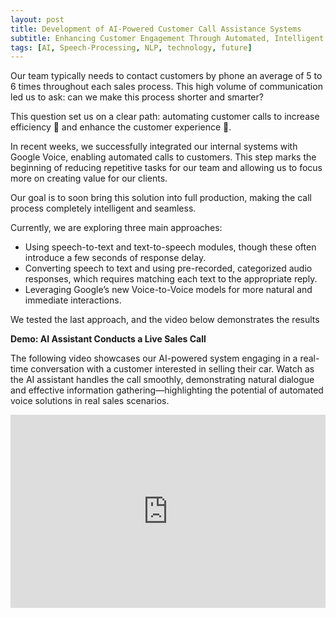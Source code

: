 ```yaml
---
layout: post
title: Development of AI-Powered Customer Call Assistance Systems
subtitle: Enhancing Customer Engagement Through Automated, Intelligent Voice Solutions
tags: [AI, Speech-Processing, NLP, technology, future]
---
```



Our team typically needs to contact customers by phone an average of 5 to 6 times throughout each sales process. This high volume of communication led us to ask: can we make this process shorter and smarter?

This question set us on a clear path: automating customer calls to increase efficiency 🚀 and enhance the customer experience 🌟.

In recent weeks, we successfully integrated our internal systems with Google Voice, enabling automated calls to customers. This step marks the beginning of reducing repetitive tasks for our team and allowing us to focus more on creating value for our clients.

Our goal is to soon bring this solution into full production, making the call process completely intelligent and seamless.

Currently, we are exploring three main approaches:

- Using speech-to-text and text-to-speech modules, though these often introduce a few seconds of response delay.
- Converting speech to text and using pre-recorded, categorized audio responses, which requires matching each text to the appropriate reply.
- Leveraging Google’s new Voice-to-Voice models for more natural and immediate interactions.

We tested the last approach, and the video below demonstrates the results

**Demo: AI Assistant Conducts a Live Sales Call**

The following video showcases our AI-powered system engaging in a real-time conversation with a customer interested in selling their car. Watch as the AI assistant handles the call smoothly, demonstrating natural dialogue and effective information gathering—highlighting the potential of automated voice solutions in real sales scenarios.

<style>
.responsive-video {
    position: relative;
    padding-bottom: 56.25%; /* 16:9 ratio */
    padding-top: 25px;
    height: 0;
    overflow: hidden;
    max-width: 100%;
}
.responsive-video iframe {
    position: absolute;
    top: 0;
    left: 0;
    width: 100%;
    height: 100%;
}
</style>

<div class="responsive-video">
    <iframe src="https://www.youtube.com/embed/Z3U8ITo_uxU"
                    frameborder="0"
                    allow="autoplay; encrypted-media"
                    allowfullscreen>
    </iframe>
</div>
